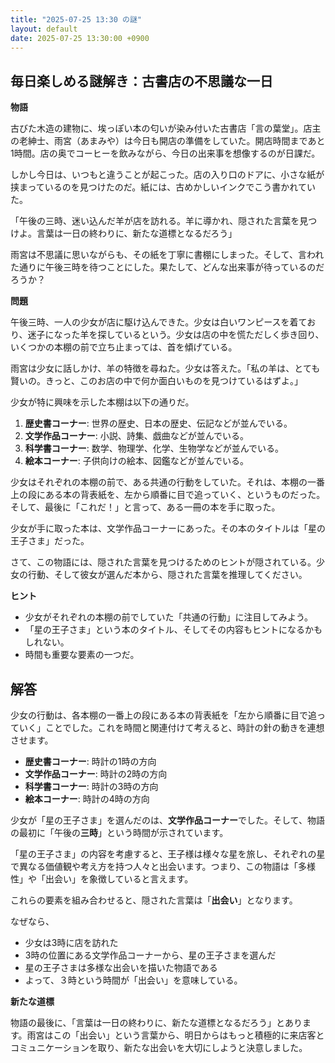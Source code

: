 ```yaml
---
title: "2025-07-25 13:30 の謎"
layout: default
date: 2025-07-25 13:30:00 +0900
---
```

## 毎日楽しめる謎解き：古書店の不思議な一日

**物語**

古びた木造の建物に、埃っぽい本の匂いが染み付いた古書店「言の葉堂」。店主の老紳士、雨宮（あまみや）は今日も開店の準備をしていた。開店時間まであと1時間。店の奥でコーヒーを飲みながら、今日の出来事を想像するのが日課だ。

しかし今日は、いつもと違うことが起こった。店の入り口のドアに、小さな紙が挟まっているのを見つけたのだ。紙には、古めかしいインクでこう書かれていた。

「午後の三時、迷い込んだ羊が店を訪れる。羊に導かれ、隠された言葉を見つけよ。言葉は一日の終わりに、新たな道標となるだろう」

雨宮は不思議に思いながらも、その紙を丁寧に書棚にしまった。そして、言われた通りに午後三時を待つことにした。果たして、どんな出来事が待っているのだろうか？

**問題**

午後三時、一人の少女が店に駆け込んできた。少女は白いワンピースを着ており、迷子になった羊を探しているという。少女は店の中を慌ただしく歩き回り、いくつかの本棚の前で立ち止まっては、首を傾げている。

雨宮は少女に話しかけ、羊の特徴を尋ねた。少女は答えた。「私の羊は、とても賢いの。きっと、このお店の中で何か面白いものを見つけているはずよ。」

少女が特に興味を示した本棚は以下の通りだ。

1.  **歴史書コーナー**: 世界の歴史、日本の歴史、伝記などが並んでいる。
2.  **文学作品コーナー**: 小説、詩集、戯曲などが並んでいる。
3.  **科学書コーナー**: 数学、物理学、化学、生物学などが並んでいる。
4.  **絵本コーナー**: 子供向けの絵本、図鑑などが並んでいる。

少女はそれぞれの本棚の前で、ある共通の行動をしていた。それは、本棚の一番上の段にある本の背表紙を、左から順番に目で追っていく、というものだった。そして、最後に「これだ！」と言って、ある一冊の本を手に取った。

少女が手に取った本は、文学作品コーナーにあった。その本のタイトルは「星の王子さま」だった。

さて、この物語には、隠された言葉を見つけるためのヒントが隠されている。少女の行動、そして彼女が選んだ本から、隠された言葉を推理してください。

**ヒント**

*   少女がそれぞれの本棚の前でしていた「共通の行動」に注目してみよう。
*   「星の王子さま」という本のタイトル、そしてその内容もヒントになるかもしれない。
*   時間も重要な要素の一つだ。

## 解答

少女の行動は、各本棚の一番上の段にある本の背表紙を「左から順番に目で追っていく」ことでした。これを時間と関連付けて考えると、時計の針の動きを連想させます。

*   **歴史書コーナー**: 時計の1時の方向
*   **文学作品コーナー**: 時計の2時の方向
*   **科学書コーナー**: 時計の3時の方向
*   **絵本コーナー**: 時計の4時の方向

少女が「星の王子さま」を選んだのは、**文学作品コーナー**でした。そして、物語の最初に「午後の**三時**」という時間が示されています。

「星の王子さま」の内容を考慮すると、王子様は様々な星を旅し、それぞれの星で異なる価値観や考え方を持つ人々と出会います。つまり、この物語は「多様性」や「出会い」を象徴していると言えます。

これらの要素を組み合わせると、隠された言葉は「**出会い**」となります。

なぜなら、
* 少女は3時に店を訪れた
* 3時の位置にある文学作品コーナーから、星の王子さまを選んだ
* 星の王子さまは多様な出会いを描いた物語である
* よって、３時という時間が「出会い」を意味している。

**新たな道標**

物語の最後に、「言葉は一日の終わりに、新たな道標となるだろう」とあります。雨宮はこの「出会い」という言葉から、明日からはもっと積極的に来店客とコミュニケーションを取り、新たな出会いを大切にしようと決意しました。
